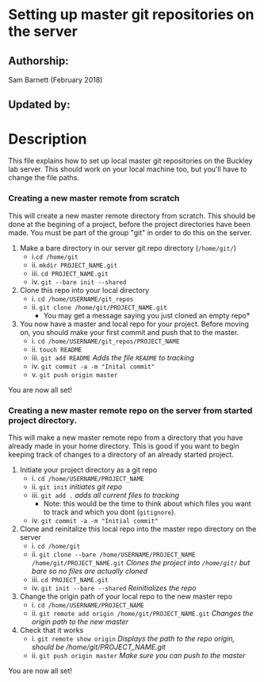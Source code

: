 Setting up master git repositories on the server
========================================

## Authorship:
Sam Barnett (February 2018)

## Updated by:

# Description
This file explains how to set up local master git repositories on the
Buckley lab server. This should work on your local machine too, but you'll 
have to change the file paths.

### Creating a new master remote from scratch
This will create a new master remote directory from scratch. This should be done
at the begining of a project, before the project directories have been made.
You must be part of the group "git" in order to do this on the server.

1. Make a bare directory in our server git repo directory (`/home/git/`)
   - i.`cd /home/git`
   - ii. `mkdir PROJECT_NAME.git`
   - iii. `cd PROJECT_NAME.git`
   - iv. `git --bare init --shared`
2. Clone this repo into your local directory
   - i. `cd /home/USERNAME/git_repos`
   - ii. `git clone /home/git/PROJECT_NAME.git`
     - You may get a message saying you just cloned an empty repo*
3. You now have a master and local repo for your project. Before moving on, you should make your first commit and push that to the master.
   - i. `cd /home/USERNAME/git_repos/PROJECT_NAME`
   - ii. `touch README`
   - iii. `git add README`	*Adds the file `README` to tracking*
   - iv. `git commit -a -m "Inital commit"`
   - v. `git push origin master`

You are now all set!

### Creating a new master remote repo on the server from started project directory.
This will make a new master remote repo from a directory that you have 
already made in your home directory. This is good if you want to begin keeping
track of changes to a directory of an already started project.

1. Initiate your project directory as a git repo
   - i. `cd /home/USERNAME/PROJECT_NAME`
   - ii. `git init`	*initiates git repo*
   - iii. `git add .`	*adds all current files to tracking*
     - Note: this would be the time to think about which files you want to track and which you dont (`gitignore`).
   - iv. `git commit -a -m "Initial commit"`
2. Clone and reinitalize this local repo into the master repo directory on the server
   - i. `cd /home/git`	
   - ii. `git clone --bare /home/USERNAME/PROJECT_NAME /home/git/PROJECT_NAME.git`	*Clones the project into `/home/git/` but bare so no files are actually cloned*
   - iii. `cd PROJECT_NAME.git`
   - iv. `git init --bare --shared`	*Reinitializes the repo*
3. Change the origin path of your local repo to the new master repo
   - i. `cd /home/USERNAME/PROJECT_NAME`
   - ii. `git remote add origin /home/git/PROJECT_NAME.git` *Changes the origin path to the new master*
4. Check that it works
   - i. `git remote show origin`	*Displays the path to the repo origin, should be /home/git/PROJECT_NAME.git*
   - ii. `git push origin master`	*Make sure you can push to the master*

You are now all set!
